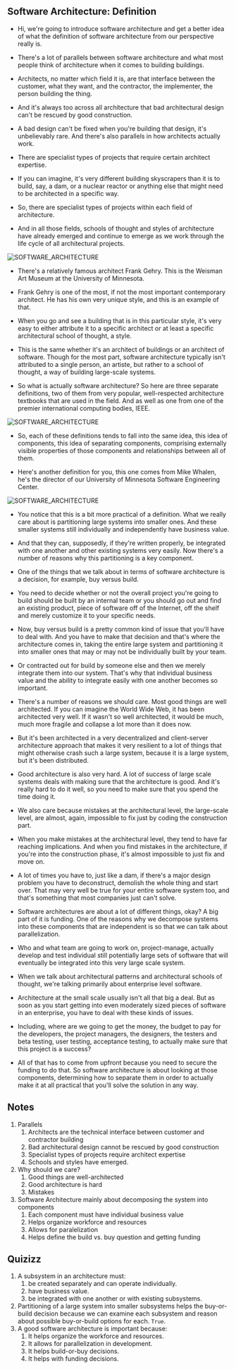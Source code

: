 ## Software Architecture: Definition


- Hi, we're going to introduce software architecture and get a better idea of what the definition of software architecture from our perspective really is.

- There's a lot of parallels between software architecture and what most people think of architecture when it comes to building buildings. 

- Architects, no matter which field it is, are that interface between the customer, what they want, and the contractor, the implementer, the person building the thing.

- And it's always too across all architecture that bad architectural design can't be rescued by good construction. 

- A bad design can't be fixed when you're building that design, it's unbelievably rare. And there's also parallels in how architects actually work. 

- There are specialist types of projects that require certain architect expertise. 

- If you can imagine, it's very different building skyscrapers than it is to build, say, a dam, or a nuclear reactor or anything else that might need to be architected in a specific way. 

- So, there are specialist types of projects within each field of architecture. 

- And in all those fields, schools of thought and styles of architecture have already emerged and continue to emerge as we work through the life cycle of all architectural projects.

![SOFTWARE_ARCHITECTURE](img/sa_definition_1.png)

- There's a relatively famous architect Frank Gehry. This is the Weisman Art Museum at the University of Minnesota. 

- Frank Gehry is one of the most, if not the most important contemporary architect. He has his own very unique style, and this is an example of that. 

- When you go and see a building that is in this particular style, it's very easy to either attribute it to a specific architect or at least a specific architectural school of thought, a style. 

- This is the same whether it's an architect of buildings or an architect of software. Though for the most part, software architecture typically isn't attributed to a single person, an artiste, but rather to a school of thought, a way of building large-scale systems.

- So what is actually software architecture? So here are three separate definitions, two of them from very popular, well-respected architecture textbooks that are used in the field. And as well as one from one of the premier international computing bodies, IEEE. 

![SOFTWARE_ARCHITECTURE](img/sa_definition_2.png)

- So, each of these definitions tends to fall into the same idea, this idea of components, this idea of separating components, comprising externally visible properties of those components and relationships between all of them.

- Here's another definition for you, this one comes from Mike Whalen, he's the director of our University of Minnesota Software Engineering Center. 

![SOFTWARE_ARCHITECTURE](img/sa_definition_3.png)

- You notice that this is a bit more practical of a definition. What we really care about is partitioning large systems into smaller ones. And these smaller systems still individually and independently have business value. 

- And that they can, supposedly, if they're written properly, be integrated with one another and other existing systems very easily. Now there's a number of reasons why this partitioning is a key component. 

- One of the things that we talk about in terms of software architecture is a decision, for example, buy versus build. 

- You need to decide whether or not the overall project you're going to build should be built by an internal team or you should go out and find an existing product, piece of software off of the Internet, off the shelf and merely customize it to your specific needs. 

- Now, buy versus build is a pretty common kind of issue that you'll have to deal with. And you have to make that decision and that's where the architecture comes in, taking the entire large system and partitioning it into smaller ones that may or may not be individually built by your team.

- Or contracted out for build by someone else and then we merely integrate them into our system. That's why that individual business value and the ability to integrate easily with one another becomes so important. 

- There's a number of reasons we should care. Most good things are well architected. If you can imagine the World Wide Web, it has been architected very well. If it wasn't so well architected, it would be much, much more fragile and collapse a lot more than it does now. 

- But it's been architected in a very decentralized and client-server architecture approach that makes it very resilient to a lot of things that might otherwise crash such a large system, because it is a large system, but it's been distributed.

- Good architecture is also very hard. A lot of success of large scale systems deals with making sure that the architecture is good. And it's really hard to do it well, so you need to make sure that you spend the time doing it.

- We also care because mistakes at the architectural level, the large-scale level, are almost, again, impossible to fix just by coding the construction part.

- When you make mistakes at the architectural level, they tend to have far reaching implications. And when you find mistakes in the architecture, if you're into the construction phase, it's almost impossible to just fix and move on. 

- A lot of times you have to, just like a dam, if there's a major design problem you have to deconstruct, demolish the whole thing and start over. That may very well be true for your entire software system too, and that's something that most companies just can't solve.

- Software architectures are about a lot of different things, okay? A big part of it is funding. One of the reasons why we decompose systems into these components that are independent is so that we can talk about parallelization.

- Who and what team are going to work on, project-manage, actually develop and test individual still potentially large sets of software that will eventually be integrated into this very large scale system. 

- When we talk about architectural patterns and architectural schools of thought, we're talking primarily about enterprise level software.

- Architecture at the small scale usually isn't all that big a deal. But as soon as you start getting into even moderately sized pieces of software in an enterprise, you have to deal with these kinds of issues. 

- Including, where are we going to get the money, the budget to pay for the developers, the project managers, the designers, the testers and beta testing, user testing, acceptance testing, to actually make sure that this project is a success? 

- All of that has to come from upfront because you need to secure the funding to do that. So software architecture is about looking at those components, determining how to separate them in order to actually make it at all practical that you'll solve the solution in any way.


## Notes

1. Parallels
    1. Architects are the technical interface between customer and contractor building <the thing>
    2. Bad architectural design cannot be rescued by good construction
    3. Specialist types of projects require architect expertise
    4. Schools and styles have emerged.
2. Why should we care?
    1. Good things are well-architected
    2. Good architecture is hard
    3. Mistakes
3. Software Architecture mainly about decomposing the system into components
    1. Each component must have individual business value
    2. Helps organize workforce and resources
    3. Allows for paralelization
    4. Helps define the build vs. buy question and getting funding


## Quizizz

1. A subsystem in an architecture must: 
    1. be created separately and can operate individually.
    2. have business value. 
    3. be integrated with one another or with existing subsystems.
2. Partitioning of a large system into smaller subsystems helps the buy-or-build decision because we can examine each subsystem and reason about possible buy-or-build options for each. `True`.
3. A good software architecture is important because: 
    1. It helps organize the workforce and resources. 
    2. It allows for parallelization in development. 
    3. It helps build-or-buy decisions.
    4. It helps with funding decisions. 
